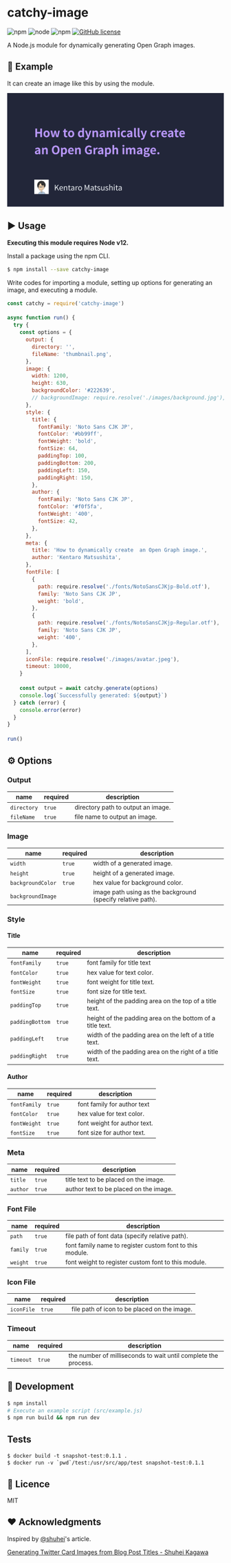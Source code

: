 # catchy-image
![npm](https://img.shields.io/npm/v/catchy-image)
![node](https://img.shields.io/node/v/catchy-image)
![npm](https://img.shields.io/npm/dt/catchy-image)
[![GitHub license](https://img.shields.io/github/license/kentaro-m/catchy-image)](https://github.com/kentaro-m/catchy-image/blob/master/LICENSE)

A Node.js module for dynamically generating Open Graph images.

## :art: Example
It can create an image like this by using the module.

![An Open Graph image](https://raw.githubusercontent.com/kentaro-m/catchy-image/master/thumbnail.png)

## :arrow_forward: Usage
**Executing this module requires Node v12.**

Install a package using the npm CLI.

```bash
$ npm install --save catchy-image
```

Write codes for importing a module, setting up options for generating an image, and executing a module.

```js
const catchy = require('catchy-image')

async function run() {
  try {
    const options = {
      output: {
        directory: '',
        fileName: 'thumbnail.png',
      },
      image: {
        width: 1200,
        height: 630,
        backgroundColor: '#222639',
        // backgroundImage: require.resolve('./images/background.jpg'),
      },
      style: {
        title: {
          fontFamily: 'Noto Sans CJK JP',
          fontColor: '#bb99ff',
          fontWeight: 'bold',
          fontSize: 64,
          paddingTop: 100,
          paddingBottom: 200,
          paddingLeft: 150,
          paddingRight: 150,
        },
        author: {
          fontFamily: 'Noto Sans CJK JP',
          fontColor: '#f0f5fa',
          fontWeight: '400',
          fontSize: 42,
        },
      },
      meta: {
        title: 'How to dynamically create  an Open Graph image.',
        author: 'Kentaro Matsushita',
      },
      fontFile: [
        {
          path: require.resolve('./fonts/NotoSansCJKjp-Bold.otf'),
          family: 'Noto Sans CJK JP',
          weight: 'bold',
        },
        {
          path: require.resolve('./fonts/NotoSansCJKjp-Regular.otf'),
          family: 'Noto Sans CJK JP',
          weight: '400',
        },
      ],
      iconFile: require.resolve('./images/avatar.jpeg'),
      timeout: 10000,
    }

    const output = await catchy.generate(options)
    console.log(`Successfully generated: ${output}`)
  } catch (error) {
    console.error(error)
  }
}

run()
```

## :gear: Options

### Output
| name                    | required | description                                                 |
|-------------------------|----------|-------------------------------------------------------------|
| `directory`      | `true`     | directory path to output an image.                          |
| `fileName`       | `true`     | file name to output an image.                               |

### Image


| name                    | required | description                                                 |
|-------------------------|----------|-------------------------------------------------------------|
| `width`           | `true`     | width of a generated image.                                 |
| `height`          | `true`     | height of a generated image.                                |
| `backgroundColor` | `true`     | hex value for background color.                             |
| `backgroundImage` |          | image path using as the background (specify relative path). |

### Style

#### Title
| name          | required | description                                               |
|---------------|----------|-----------------------------------------------------------|
| `fontFamily`    | `true`     | font family for title text                                |
| `fontColor`     | `true`     | hex value for text color.                                 |
| `fontWeight`    | `true`     | font weight for title text.                               |
| `fontSize`      | `true`     | font size for title text.                                 |
| `paddingTop`    | `true`     | height of the padding area on the top of a title text.    |
| `paddingBottom` | `true`     | height of the padding area on the bottom of a title text. |
| `paddingLeft`   | `true`     | width of the padding area on the left of a title text.    |
| `paddingRight`  | `true`     | width of the padding area on the right of a title text.   |

#### Author
| name       | required | description                  |
|------------|----------|------------------------------|
| `fontFamily` | `true`     | font family for author text  |
| `fontColor`  | `true`     | hex value for text color.    |
| `fontWeight` | `true`     | font weight for author text. |
| `fontSize`   | `true`     | font size for author text.   |

### Meta
| name   | required | description                            |
|--------|----------|----------------------------------------|
| `title`  | `true`     | title text to be placed on the image.  |
| `author` | `true`     | author text to be placed on the image. |

### Font File
| name   | required | description                                              |
|--------|----------|----------------------------------------------------------|
| `path`   | `true`     | file path of font data (specify relative path).          |
| `family` | `true`     | font family name to register custom font to this module. |
| `weight` | `true`     | font weight to register custom font to this module.      |

### Icon File
| name     | required | description                                  |
|----------|----------|----------------------------------------------|
| `iconFile` | `true`     | file path of icon to be placed on the image. |

### Timeout
| name    | required | description                                                    |
|---------|----------|----------------------------------------------------------------|
| `timeout` | `true`     | the number of milliseconds to wait until complete the process. |

## :construction_worker: Development
```bash
$ npm install
# Execute an example script (src/example.js)
$ npm run build && npm run dev
```

## Tests
```
$ docker build -t snapshot-test:0.1.1 .
$ docker run -v `pwd`/test:/usr/src/app/test snapshot-test:0.1.1
```

## :memo: Licence
MIT

## :heart: Acknowledgments
Inspired by [@shuhei](https://github.com/shuhei)'s article.

[Generating Twitter Card Images from Blog Post Titles - Shuhei Kagawa](https://shuheikagawa.com/blog/2019/10/13/generating-twitter-card-images/)